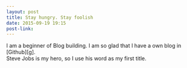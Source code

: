```yaml
---
layout: post
title: Stay hungry. Stay foolish
date: 2015-09-19 19:15
post-link: 
---
```


I am a beginner of Blog building. I am so glad that I have a own blog in [Github][g].<br />
Steve Jobs is my hero, so I use his word as my first title.


